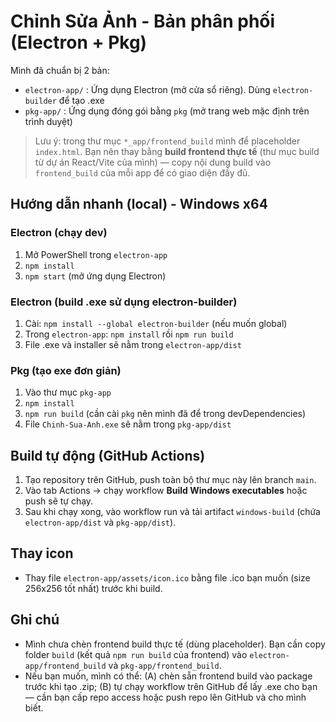 # Chỉnh Sửa Ảnh - Bản phân phối (Electron + Pkg)

Mình đã chuẩn bị 2 bản:
- `electron-app/` : Ứng dụng Electron (mở cửa sổ riêng). Dùng `electron-builder` để tạo .exe
- `pkg-app/` : Ứng dụng đóng gói bằng `pkg` (mở trang web mặc định trên trình duyệt)

> Lưu ý: trong thư mục `*_app/frontend_build` mình để placeholder `index.html`. Bạn nên thay bằng **build frontend thực tế** (thư mục build từ dự án React/Vite của mình) — copy nội dung build vào `frontend_build` của mỗi app để có giao diện đầy đủ.

## Hướng dẫn nhanh (local) - Windows x64

### Electron (chạy dev)
1. Mở PowerShell trong `electron-app`
2. `npm install`
3. `npm start`  (mở ứng dụng Electron)

### Electron (build .exe sử dụng electron-builder)
1. Cài: `npm install --global electron-builder` (nếu muốn global)
2. Trong `electron-app`: `npm install` rồi `npm run build`
3. File .exe và installer sẽ nằm trong `electron-app/dist`

### Pkg (tạo exe đơn giản)
1. Vào thư mục `pkg-app`
2. `npm install`
3. `npm run build`  (cần cài `pkg` nên mình đã để trong devDependencies)
4. File `Chinh-Sua-Anh.exe` sẽ nằm trong `pkg-app/dist`

## Build tự động (GitHub Actions)
1. Tạo repository trên GitHub, push toàn bộ thư mục này lên branch `main`.
2. Vào tab Actions → chạy workflow **Build Windows executables** hoặc push sẽ tự chạy.
3. Sau khi chạy xong, vào workflow run và tải artifact `windows-build` (chứa `electron-app/dist` và `pkg-app/dist`).

## Thay icon
- Thay file `electron-app/assets/icon.ico` bằng file .ico bạn muốn (size 256x256 tốt nhất) trước khi build.

## Ghi chú
- Mình chưa chèn frontend build thực tế (dùng placeholder). Bạn cần copy folder `build` (kết quả `npm run build` của frontend) vào `electron-app/frontend_build` và `pkg-app/frontend_build`.
- Nếu bạn muốn, mình có thể: (A) chèn sẵn frontend build vào package trước khi tạo .zip; (B) tự chạy workflow trên GitHub để lấy .exe cho bạn — cần bạn cấp repo access hoặc push repo lên GitHub và cho mình biết.